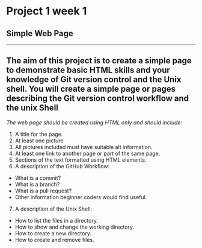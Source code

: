 # Project 1 week 1
## **Simple Web Page**
---
The aim of this project is to create a simple page to demonstrate basic HTML skills and your knowledge of Git version control and the Unix shell.
You will create a simple page or pages describing the Git version control workflow and the unix Shell
---
*The web page should be created using HTML only and should include:*
1. A title for the page.
2. At least one picture
3. All pictures included must have suitable alt information.
4. At least one link to another page or part of the same page.
5. Sections of the text formatted using HTML elements.
6. A description of the GitHub Workflow:
  - What is a commit?
  - What is a branch?
  - What is a pull request?
  - Other information beginner coders would find useful.
7. A description of the Unix Shell:
  - How to list the files in a directory.
  - How to show and change the working directory.
  - How to create a new directory.
  - How to create and remove files.

